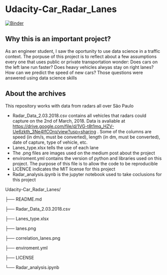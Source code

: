 # Udacity-Car_Radar_Lanes


[![Binder](https://mybinder.org/badge_logo.svg)](https://mybinder.org/v2/gh/guilistocco/Udacity-Car_Radar_Lanes/main?filepath=Radar_analysis.ipynb) 
 
 
## Why this is an important project?
As an engineer student, I saw the oportunity to use data science in a traffic context. The porpuse of this project is to reflect about a few assumptions every one that uses public or private transportation wonder: Does cars on the left lane run faster? Does heavy vehicles alwyas stay on right lanes? How can we predict the speed of new cars? Those questions were answered using data science skills


## About the archives
This repository works with data from radars all over São Paulo

* Radar_Data_2.03.2018.csv contains all vehicles that radars could capture on the 2nd of March, 2018. Data is avaliable at https://drive.google.com/file/d/1VG-t8t1mq_HZV-Ue6zkth_3Ne4IfCOrq/view?usp=sharing . Some of the columns are speed (in dm/s, must be converted), length (in dm, must be converted), date of capture, type of vehicle, etc.
* Lanes_type.xlsx tells the use of each lane
* The .png files are images used on the medium post about the project
* enviroment.yml contains the version of python and libraries used on this project. The purpose of this file is to allow the code to be reproducible
* LICENCE indicates the MIT license for this project
* Radar_analysis.ipynb is the jupyter notebook used to take coclusions for this project 

Udacity-Car_Radar_Lanes/

├── README.md

├── Radar_Data_2.03.2018.csv

├── Lanes_type.xlsx

├── lanes.png

├── correlation_lanes.png

├── enviroment.yml

├── LICENSE

└── Radar_analysis.ipynb
